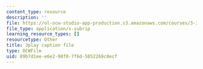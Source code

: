 ```yaml
---
content_type: resource
description: ''
file: https://ol-ocw-studio-app-production.s3.amazonaws.com/courses/3-320-atomistic-computer-modeling-of-materials-sma-5107-spring-2005/89b7d1eee6e298f07f6d5852269c8ecf_U5SKba2lCuw.srt
file_type: application/x-subrip
learning_resource_types: []
resourcetype: Other
title: 3play caption file
type: OCWFile
uid: 89b7d1ee-e6e2-98f0-7f6d-5852269c8ecf
---
```

